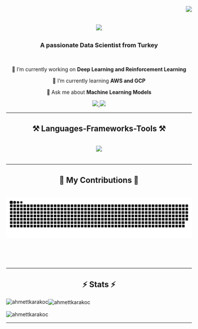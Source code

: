 <img align="right" src="https://visitor-badge.laobi.icu/badge?page_id=AhmettKarakoc.AhmettKarakoc" />

<h1 align="center">
    <img src="https://readme-typing-svg.herokuapp.com/?font=Lobster&size=35&center=true&vCenter=true&width=500&height=70&duration=4000&lines=Hi+There!+👋;+I'm+Ahmet+Karakoç!;" />
</h1>

<h3 align="center">A passionate Data Scientist from Turkey </h3>

<br/>

<div align="center">
 
 🔭 I’m currently working on **Deep Learning and Reinforcement Learning**
 
 🌱 I’m currently learning **AWS and GCP**

💬 Ask me about **Machine Learning Models**


 </div>
 
<div align="center"> 
  <a href="mailto:ahmetkarakoc03@outlook.com.tr">
    <img src="https://img.shields.io/badge/Gmail-333333?style=for-the-badge&logo=gmail&logoColor=red" />
  </a>
  <a href="https://linkedin.com/in/ahmet-karako%C3%A7-b39a10263/" target="_blank">
    <img src="https://img.shields.io/badge/LinkedIn-0077B5?style=for-the-badge&logo=linkedin&logoColor=white" target="_blank" />
  </a>
  <!-- sqlite, safari, google-chrome are other good icon options -->
  </a>
</div>

 <hr/>
 
<h2 align="center">⚒️ Languages-Frameworks-Tools ⚒️</h2>
<br/>
<div align="center">
    <img src="https://skillicons.dev/icons?i=anaconda,vscode,python,sklearn,elasticsearch,tensorflow,pytorch,linux,bash,docker,gcp,mongodb,mysql,arduino" /><br>
</div>

<br/>
<hr/>

<div align="center">
  <h2>🐍 My Contributions 🐍</h2>
  <br>
  <img alt="snake eating my contributions" src="https://raw.githubusercontent.com/AhmettKarakoc/AhmettKarakoc/output/github-contribution-grid-snake.svg" />
  
  <br/><br/><br/>
</div>

<hr/>

<h2 align="center">⚡ Stats ⚡</h2>
<p><img align = "left" src = "https://github-readme-stats.vercel.app/api/top-langs?username=ahmettkarakoc&show_icons=true&locale=en&layout=compact" alt = "ahmettkarakoc" /> </p>

<p> <img align = "center" src = "https://github-readme-stats.vercel.app/api?username=ahmettkarakoc&show_icons=true&locale=en" alt = "ahmettkarakoc" /> </p>

<p><img align = "center" src = "https://github-readme-streak-stats.herokuapp.com/?user=ahmettkarakoc&" alt = "ahmettkarakoc" /></p>






<hr/>


